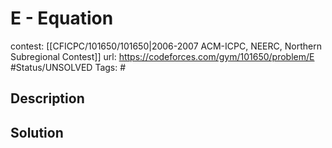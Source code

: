 # E - Equation

contest: [[CFICPC/101650/101650|2006-2007 ACM-ICPC, NEERC, Northern Subregional Contest]]
url: https://codeforces.com/gym/101650/problem/E
#Status/UNSOLVED
Tags: #

## Description

## Solution

